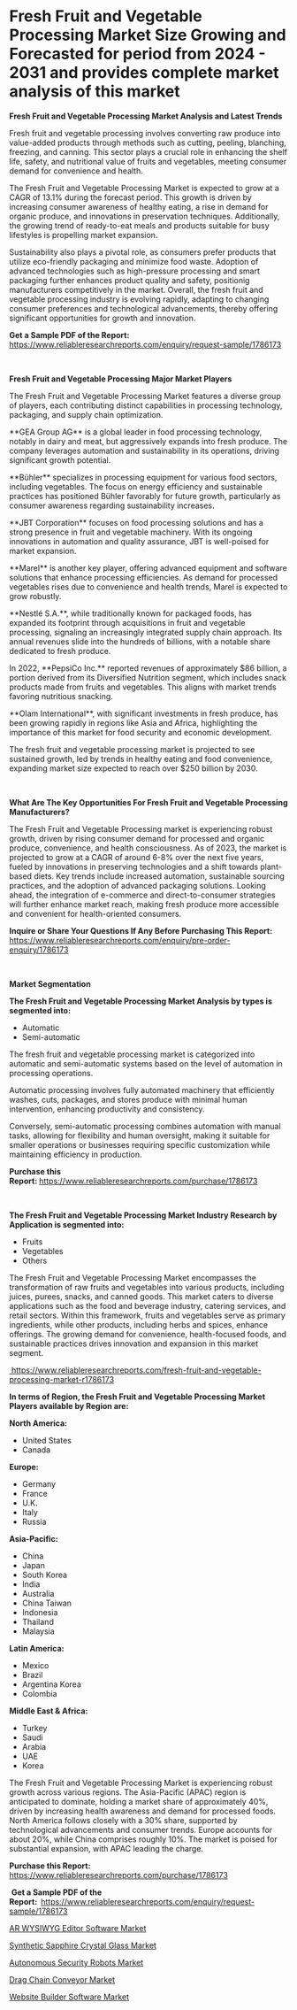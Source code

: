 <p><h1>Fresh Fruit and Vegetable Processing Market Size Growing and Forecasted for period from 2024 - 2031 and provides complete market analysis of this market</h1></p><p><strong>Fresh Fruit and Vegetable Processing Market Analysis and Latest Trends</strong></p>
<p><p>Fresh fruit and vegetable processing involves converting raw produce into value-added products through methods such as cutting, peeling, blanching, freezing, and canning. This sector plays a crucial role in enhancing the shelf life, safety, and nutritional value of fruits and vegetables, meeting consumer demand for convenience and health.</p><p>The Fresh Fruit and Vegetable Processing Market is expected to grow at a CAGR of 13.1% during the forecast period. This growth is driven by increasing consumer awareness of healthy eating, a rise in demand for organic produce, and innovations in preservation techniques. Additionally, the growing trend of ready-to-eat meals and products suitable for busy lifestyles is propelling market expansion. </p><p>Sustainability also plays a pivotal role, as consumers prefer products that utilize eco-friendly packaging and minimize food waste. Adoption of advanced technologies such as high-pressure processing and smart packaging further enhances product quality and safety, positionig manufacturers competitively in the market. Overall, the fresh fruit and vegetable processing industry is evolving rapidly, adapting to changing consumer preferences and technological advancements, thereby offering significant opportunities for growth and innovation.</p></p>
<p><strong>Get a Sample PDF of the Report:&nbsp;</strong> <a href="https://www.reliableresearchreports.com/enquiry/request-sample/1786173?utm_campaign=34&utm_medium=2&utm_source=Github&utm_content=ia&utm_term=18112024&utm_id=fresh-fruit-and-vegetable-processing">https://www.reliableresearchreports.com/enquiry/request-sample/1786173</a></p>
<p>&nbsp;</p>
<p><strong>Fresh Fruit and Vegetable Processing Major Market Players</strong></p>
<p><p>The Fresh Fruit and Vegetable Processing Market features a diverse group of players, each contributing distinct capabilities in processing technology, packaging, and supply chain optimization. </p><p>**GEA Group AG** is a global leader in food processing technology, notably in dairy and meat, but aggressively expands into fresh produce. The company leverages automation and sustainability in its operations, driving significant growth potential.</p><p>**Bühler** specializes in processing equipment for various food sectors, including vegetables. The focus on energy efficiency and sustainable practices has positioned Bühler favorably for future growth, particularly as consumer awareness regarding sustainability increases.</p><p>**JBT Corporation** focuses on food processing solutions and has a strong presence in fruit and vegetable machinery. With its ongoing innovations in automation and quality assurance, JBT is well-poised for market expansion.</p><p>**Marel** is another key player, offering advanced equipment and software solutions that enhance processing efficiencies. As demand for processed vegetables rises due to convenience and health trends, Marel is expected to grow robustly.</p><p>**Nestlé S.A.**, while traditionally known for packaged foods, has expanded its footprint through acquisitions in fruit and vegetable processing, signaling an increasingly integrated supply chain approach. Its annual revenues slide into the hundreds of billions, with a notable share dedicated to fresh produce.</p><p>In 2022, **PepsiCo Inc.** reported revenues of approximately $86 billion, a portion derived from its Diversified Nutrition segment, which includes snack products made from fruits and vegetables. This aligns with market trends favoring nutritious snacking.</p><p>**Olam International**, with significant investments in fresh produce, has been growing rapidly in regions like Asia and Africa, highlighting the importance of this market for food security and economic development.</p><p>The fresh fruit and vegetable processing market is projected to see sustained growth, led by trends in healthy eating and food convenience, expanding market size expected to reach over $250 billion by 2030.</p></p>
<p>&nbsp;</p>
<p><strong>What Are The Key Opportunities For Fresh Fruit and Vegetable Processing Manufacturers?</strong></p>
<p><p>The Fresh Fruit and Vegetable Processing market is experiencing robust growth, driven by rising consumer demand for processed and organic produce, convenience, and health consciousness. As of 2023, the market is projected to grow at a CAGR of around 6-8% over the next five years, fueled by innovations in preserving technologies and a shift towards plant-based diets. Key trends include increased automation, sustainable sourcing practices, and the adoption of advanced packaging solutions. Looking ahead, the integration of e-commerce and direct-to-consumer strategies will further enhance market reach, making fresh produce more accessible and convenient for health-oriented consumers.</p></p>
<p><strong>Inquire or Share Your Questions If Any Before Purchasing This Report:</strong> <a href="https://www.reliableresearchreports.com/enquiry/pre-order-enquiry/1786173?utm_campaign=34&utm_medium=2&utm_source=Github&utm_content=ia&utm_term=18112024&utm_id=fresh-fruit-and-vegetable-processing">https://www.reliableresearchreports.com/enquiry/pre-order-enquiry/1786173</a></p>
<p>&nbsp;</p>
<p><strong>Market Segmentation</strong></p>
<p><strong>The Fresh Fruit and Vegetable Processing Market Analysis by types is segmented into:</strong></p>
<p><ul><li>Automatic</li><li>Semi-automatic</li></ul></p>
<p><p>The fresh fruit and vegetable processing market is categorized into automatic and semi-automatic systems based on the level of automation in processing operations. </p><p>Automatic processing involves fully automated machinery that efficiently washes, cuts, packages, and stores produce with minimal human intervention, enhancing productivity and consistency. </p><p>Conversely, semi-automatic processing combines automation with manual tasks, allowing for flexibility and human oversight, making it suitable for smaller operations or businesses requiring specific customization while maintaining efficiency in production.</p></p>
<p><strong>Purchase this Report:&nbsp;</strong><a href="https://www.reliableresearchreports.com/purchase/1786173?utm_campaign=34&utm_medium=2&utm_source=Github&utm_content=ia&utm_term=18112024&utm_id=fresh-fruit-and-vegetable-processing">https://www.reliableresearchreports.com/purchase/1786173</a></p>
<p>&nbsp;</p>
<p><strong>The Fresh Fruit and Vegetable Processing Market Industry Research by Application is segmented into:</strong></p>
<p><ul><li>Fruits</li><li>Vegetables</li><li>Others</li></ul></p>
<p><p>The Fresh Fruit and Vegetable Processing Market encompasses the transformation of raw fruits and vegetables into various products, including juices, purees, snacks, and canned goods. This market caters to diverse applications such as the food and beverage industry, catering services, and retail sectors. Within this framework, fruits and vegetables serve as primary ingredients, while other products, including herbs and spices, enhance offerings. The growing demand for convenience, health-focused foods, and sustainable practices drives innovation and expansion in this market segment.</p></p>
<p><a href="https://www.reliableresearchreports.com/fresh-fruit-and-vegetable-processing-market-r1786173?utm_campaign=34&utm_medium=2&utm_source=Github&utm_content=ia&utm_term=18112024&utm_id=fresh-fruit-and-vegetable-processing">&nbsp;https://www.reliableresearchreports.com/fresh-fruit-and-vegetable-processing-market-r1786173</a></p>
<p><strong>In terms of Region, the Fresh Fruit and Vegetable Processing Market Players available by Region are:</strong></p>
<p>
    <p> <strong> North America: </strong>
        <ul>
            <li>United States</li>
            <li>Canada</li>
        </ul>
        </p> 
    <p> <strong> Europe: </strong>
        <ul>
            <li>Germany</li>
            <li>France</li>
            <li>U.K.</li>
            <li>Italy</li>
            <li>Russia</li>
        </ul>
        </p> 
    <p> <strong> Asia-Pacific: </strong>
        <ul>
            <li>China</li>
            <li>Japan</li>
            <li>South Korea</li>
            <li>India</li>
            <li>Australia</li>
            <li>China Taiwan</li>
            <li>Indonesia</li>
            <li>Thailand</li>
            <li>Malaysia</li>
        </ul>
        </p> 
    <p> <strong> Latin America: </strong>
        <ul>
            <li>Mexico</li>
            <li>Brazil</li>
            <li>Argentina Korea</li>
            <li>Colombia</li>
        </ul>
        </p> 
    <p> <strong> Middle East & Africa: </strong>
        <ul>
            <li>Turkey</li>
            <li>Saudi</li>
            <li>Arabia</li>
            <li>UAE</li>
            <li>Korea</li>
        </ul>
    </p>
    </p>
<p><p>The Fresh Fruit and Vegetable Processing Market is experiencing robust growth across various regions. The Asia-Pacific (APAC) region is anticipated to dominate, holding a market share of approximately 40%, driven by increasing health awareness and demand for processed foods. North America follows closely with a 30% share, supported by technological advancements and consumer trends. Europe accounts for about 20%, while China comprises roughly 10%. The market is poised for substantial expansion, with APAC leading the charge.</p></p>
<p><strong>Purchase this Report: </strong><a href="https://www.reliableresearchreports.com/purchase/1786173?utm_campaign=34&utm_medium=2&utm_source=Github&utm_content=ia&utm_term=18112024&utm_id=fresh-fruit-and-vegetable-processing">https://www.reliableresearchreports.com/purchase/1786173</a></p>
<p>&nbsp;<strong>Get a Sample PDF of the Report:&nbsp;&nbsp;</strong><a href="https://www.reliableresearchreports.com/enquiry/request-sample/1786173?utm_campaign=34&utm_medium=2&utm_source=Github&utm_content=ia&utm_term=18112024&utm_id=fresh-fruit-and-vegetable-processing">https://www.reliableresearchreports.com/enquiry/request-sample/1786173</a></p>
<p><strong></strong></p>
<p><p><a href="https://issuu.com/reportprime-2/docs/ar-wysiwyg-editor-software-market-s_5864d04074a1ce?utm_campaign=34&utm_medium=2&utm_source=Github&utm_content=ia&utm_term=18112024&utm_id=fresh-fruit-and-vegetable-processing">AR WYSIWYG Editor Software Market</a></p><p><a href="https://github.com/guneycigdem35/Market-Research-Report-List-5/blob/main/synthetic-sapphire-crystal-glass-market.md?utm_campaign=34&utm_medium=2&utm_source=Github&utm_content=ia&utm_term=18112024&utm_id=fresh-fruit-and-vegetable-processing">Synthetic Sapphire Crystal Glass Market</a></p><p><a href="https://www.linkedin.com/pulse/autonomous-security-robots-market-research-report-2024--9k6ce?utm_campaign=34&utm_medium=2&utm_source=Github&utm_content=ia&utm_term=18112024&utm_id=fresh-fruit-and-vegetable-processing">Autonomous Security Robots Market</a></p><p><a href="https://www.linkedin.com/pulse/drag-chain-conveyor-market-outlook-forecast-from-2024-2031-f1dde?utm_campaign=34&utm_medium=2&utm_source=Github&utm_content=ia&utm_term=18112024&utm_id=fresh-fruit-and-vegetable-processing">Drag Chain Conveyor Market</a></p><p><a href="https://issuu.com/reportprime-2/docs/website-builder-software-market-siz_2db7da19254724?utm_campaign=34&utm_medium=2&utm_source=Github&utm_content=ia&utm_term=18112024&utm_id=fresh-fruit-and-vegetable-processing">Website Builder Software Market</a></p></p>